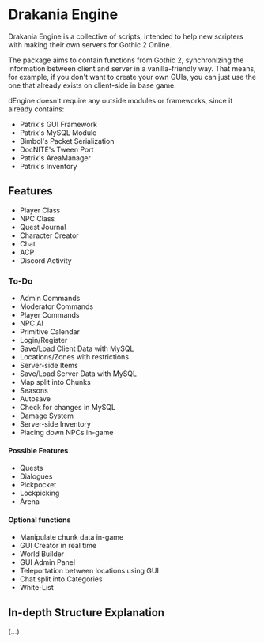 # Drakania Engine
Drakania Engine is a collective of scripts, intended to help new scripters with making their own servers for Gothic 2 Online.

The package aims to contain functions from Gothic 2, synchronizing the information between client and server in a vanilla-friendly way. That means, for example, if you don't want to create your own GUIs, you can just use the one that already exists on client-side in base game.

dEngine doesn't require any outside modules or frameworks, since it already contains:
- Patrix's GUI Framework
- Patrix's MySQL Module
- Bimbol's Packet Serialization
- DocNITE's Tween Port
- Patrix's AreaManager
- Patrix's Inventory

## Features
- Player Class
- NPC Class
- Quest Journal
- Character Creator
- Chat
- ACP
- Discord Activity

### To-Do
- Admin Commands
- Moderator Commands
- Player Commands
- NPC AI
- Primitive Calendar
- Login/Register
- Save/Load Client Data with MySQL
- Locations/Zones with restrictions
- Server-side Items
- Save/Load Server Data with MySQL
- Map split into Chunks
- Seasons
- Autosave
- Check for changes in MySQL
- Damage System
- Server-side Inventory
- Placing down NPCs in-game

#### Possible Features
- Quests
- Dialogues
- Pickpocket
- Lockpicking
- Arena

#### Optional functions
- Manipulate chunk data in-game
- GUI Creator in real time
- World Builder
- GUI Admin Panel
- Teleportation between locations using GUI
- Chat split into Categories
- White-List

## In-depth Structure Explanation
(...)